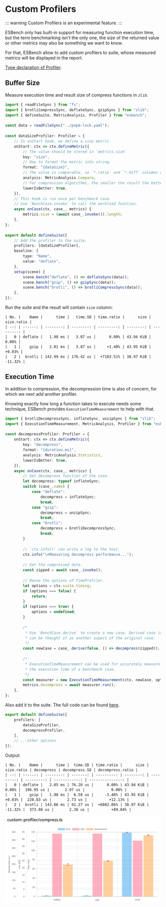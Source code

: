 # Custom Profilers

::: warning
Custom Profilers is an experimental feature.
:::

ESBench only has built-in support for measuring function execution time, but the term benchmarking isn't the only one, the size of the returned value or other metrics may also be something we want to know.

For that, ESBench allow to add custom profilers to suite, whose measured metrics will be displayed in the report.

[Type declaration of Profiler](https://github.com/ESBenchmark/ESBench/blob/927a02f49d8554c0c35013ef15a02e11ad80a50d/core/src/profiling.ts#L82).

## Buffer Size

Measure execution time and result size of compress functions in `zlib`: 

```typescript
import { readFileSync } from "fs";
import { brotliCompressSync, deflateSync, gzipSync } from "zlib";
import { defineSuite, MetricAnalysis, Profiler } from "esbench";

const data = readFileSync("../pnpm-lock.yaml");

const dataSizeProfiler: Profiler = {
	// In onStart hook, we define a size metric.
	onStart: ctx => ctx.defineMetric({
        // The value should be stored in `metrics.size`
		key: "size",
        // How to format the metric into string.
		format: "{dataSize}",
        // The value is comparable, so `*.ratio` and `*.diff` columns can be drived from it.
		analysis: MetricAnalysis.Compare,
        // For compression algorithms, the smaller the result the better.
		lowerIsBetter: true,
	}),
    // This hook is run once per benchmark case.
    // Use `BenchCase.invoke` to call the workload function.
	async onCase(ctx, case_, metrics) {
		metrics.size = (await case_.invoke()).length;
	},
};

export default defineSuite({
    // Add the profiler to the suite.
	profilers: [dataSizeProfiler],
	baseline: {
		type: "Name",
		value: "deflate",
	},
	setup(scene) {
		scene.bench("deflate", () => deflateSync(data));
		scene.bench("gzip", () => gzipSync(data));
		scene.bench("brotli", () => brotliCompressSync(data));
	},
});
```

Run the suite and the result will contain `size` column:

```text
| No. |    Name |      time |   time.SD | time.ratio |      size | size.ratio |
| --: | ------: | --------: | --------: | ---------: | --------: | ---------: |
|   0 | deflate |   1.98 ms |   3.07 us |      0.00% | 43.94 KiB |      0.00% |
|   1 |    gzip |   2.01 ms |   3.87 us |     +1.40% | 43.95 KiB |     +0.03% |
|   2 |  brotli | 142.99 ms | 176.42 us |  +7103.51% | 38.97 KiB |    -11.32% |
```

## Execution Time

In addition to compression, the decompression time is also of concern, for which we next add another profiler.

Knowing exactly how long a function takes to execute needs some technique, ESBench provides `ExecutionTimeMeasurement` to help with that.

```typescript
import { brotliDecompressSync, inflateSync, unzipSync } from "zlib";
import { ExecutionTimeMeasurement, MetricAnalysis, Profiler } from "esbench";

const decompressProfiler: Profiler = {
	onStart: ctx => ctx.defineMetric({
		key: "decompress",
		format: "{duration.ms}",
		analysis: MetricAnalysis.Statistics,
		lowerIsBetter: true,
	}),
	async onCase(ctx, case_, metrics) {
		// Get decompress function of the case.
		let decompress: typeof inflateSync;
		switch (case_.name) {
			case "deflate":
				decompress = inflateSync;
				break;
			case "gzip":
				decompress = unzipSync;
				break;
			case "brotli":
				decompress = brotliDecompressSync;
				break;
		}

		// `ctx.info()` can write a log to the host.
		ctx.info("\nMeasuring decompress performance...");

		// Get the compressed data.
		const zipped = await case_.invoke();

		// Reuse the options of TimeProfiler.
		let options = ctx.suite.timing;
		if (options === false) {
			return;
		}
		if (options === true) {
			options = undefined;
		}

		/*
		 * Use `BenchCase.derive` to create a new case. Derived case is
 		 * can be thought of as another aspect of the original case.
 		 */
		const newCase = case_.derive(false, () => decompress(zipped));

		/*
		 * ExecutionTimeMeasurement can be used for accurately measure
		 * the execution time of a benchmark case.
		 */
		const measurer = new ExecutionTimeMeasurement(ctx, newCase, options);
		metrics.decompress = await measurer.run();
	},
};
```

Also add it to the suite. The full code can be found [here](https://github.com/ESBenchmark/ESBench/blob/master/example/custom-profiler/compress.ts).

```typescript
export default defineSuite({
	profilers: [
		dataSizeProfiler,
		decompressProfiler,
	],
	// ...other options
});
```

Output:

```text
| No. |    Name |      time |  time.SD | time.ratio |      size | size.ratio | decompress | decompress.SD | decompress.ratio |
| --: | ------: | --------: | -------: | ---------: | --------: | ---------: | ---------: | ------------: | ---------------: |
|   0 | deflate |   2.05 ms | 76.20 us |      0.00% | 43.94 KiB |      0.00% |  196.95 us |       2.97 us |            0.00% |
|   1 |    gzip |   1.98 ms |  6.58 us |     -3.48% | 43.95 KiB |     +0.03% |  220.83 us |       2.73 us |          +12.13% |
|   2 |  brotli | 143.06 ms | 91.27 us |  +6882.06% | 38.97 KiB |    -11.32% |  373.88 us |       2.38 us |          +89.84% |
```

![HTML report](../assets/chart-metrics.webp)
